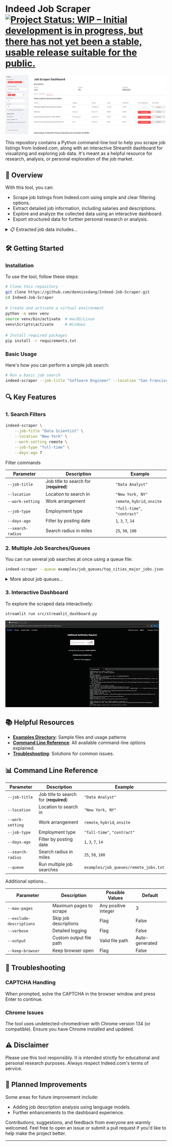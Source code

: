 # Indeed Job Scraper [![Project Status: WIP – Initial development is in progress, but there has not yet been a stable, usable release suitable for the public.](https://www.repostatus.org/badges/latest/wip.svg)](https://www.repostatus.org/#wip)

![Indeed Job Scraper Dashboard](images/dashboard-cover.jpg)

This repository contains a Python command-line tool to help you scrape job listings from Indeed.com, along with an interactive Streamlit dashboard for visualizing and exploring job data. It's meant as a helpful resource for research, analysis, or personal exploration of the job market.

## 📖 Overview

With this tool, you can:

- Scrape job listings from Indeed.com using simple and clear filtering options.
- Extract detailed job information, including salaries and descriptions.
- Explore and analyze the collected data using an interactive dashboard.
- Export structured data for further personal research or analysis.

<details>
<summary>📋 Extracted job data includes...</summary>

- Job titles, companies, locations, and contact information (when available).
- Salary information (normalized to annual equivalents for easier comparison).
- Work settings, such as remote, hybrid, or onsite.
- Job types such as full-time, part-time, or contract.
- Full job descriptions and posting dates.
- Direct links to original job postings.

</details>

## 🛠️ Getting Started

### Installation

To use the tool, follow these steps:

```bash
# Clone this repository
git clone https://github.com/dennisvdang/Indeed-Job-Scraper.git
cd Indeed-Job-Scraper

# Create and activate a virtual environment
python -m venv venv
source venv/bin/activate  # macOS/Linux
venv\Scripts\activate     # Windows

# Install required packages
pip install -r requirements.txt
```

### Basic Usage

Here's how you can perform a simple job search:

```bash
# Run a basic job search
indeed-scraper --job-title "Software Engineer" --location "San Francisco, CA"
```

## 🔍 Key Features

### 1. Search Filters

```bash
indeed-scraper \
    --job-title "Data Scientist" \
    --location "New York" \
    --work-setting remote \
    --job-type "full-time" \
    --days-ago 7
```

<summary>Filter commands</summary>

| Parameter | Description | Example |
|-----------|-------------|---------|
| `--job-title` | Job title to search for (**required**) | `"Data Analyst"` |
| `--location` | Location to search in | `"New York, NY"` |
| `--work-setting` | Work arrangement | `remote`, `hybrid`, `onsite` |
| `--job-type` | Employment type | `"full-time"`, `"contract"` |
| `--days-ago` | Filter by posting date | `1`, `3`, `7`, `14` |
| `--search-radius` | Search radius in miles | `25`, `50`, `100` |

### 2. Multiple Job Searches/Queues

You can run several job searches at once using a queue file:

```bash
indeed-scraper --queue examples/job_queues/top_cities_major_jobs.json
```

<details>

<summary>More about job queues...</summary>

You can create your own text or JSON queue files to automate multiple searches. Check the [`examples/job_queues/`](examples/job_queues/) directory for examples and [`examples/templates/`](examples/templates/) for templates you can customize.

</details>

### 3. Interactive Dashboard

To explore the scraped data interactively:

```bash
streamlit run src/streamlit_dashboard.py
```

![Demo Gif](images/demo.gif)

## 📚 Helpful Resources

- **[Examples Directory](examples/)**: Sample files and usage patterns
- **[Command Line Reference](#command-line-reference)**: All available command-line options explained.
- **[Troubleshooting](#troubleshooting)**: Solutions for common issues.

## 📊 Command Line Reference

| Parameter | Description | Example |
|-----------|-------------|---------|
| `--job-title` | Job title to search for (**required**) | `"Data Analyst"` |
| `--location` | Location to search in | `"New York, NY"` |
| `--work-setting` | Work arrangement | `remote`, `hybrid`, `onsite` |
| `--job-type` | Employment type | `"full-time"`, `"contract"` |
| `--days-ago` | Filter by posting date | `1`, `3`, `7`, `14` |
| `--search-radius` | Search radius in miles | `25`, `50`, `100` |
| `--queue` | Run multiple job searches | `examples/job_queues/remote_jobs.txt` |

<summary>Additional options...</summary>

| Parameter | Description | Possible Values | Default |
|-----------|-------------|-----------------|---------|
| `--max-pages` | Maximum pages to scrape | Any positive integer | 3 |
| `--exclude-descriptions` | Skip job descriptions | Flag | False |
| `--verbose` | Detailed logging | Flag | False |
| `--output` | Custom output file path | Valid file path | Auto-generated |
| `--keep-browser` | Keep browser open | Flag | False |

## 🔧 Troubleshooting

### CAPTCHA Handling

When prompted, solve the CAPTCHA in the browser window and press Enter to continue.

### Chrome Issues

The tool uses undetected-chromedriver with Chrome version 134 (or compatible). Ensure you have Chrome installed and updated.

## ⚠️ Disclaimer

Please use this tool responsibly. It is intended strictly for educational and personal research purposes. Always respect Indeed.com's terms of service.

## 🌱 Planned Improvements

Some areas for future improvement include:

- Adding job description analysis using language models.
- Further enhancements to the dashboard experience.

Contributions, suggestions, and feedback from everyone are warmly welcomed. Feel free to open an issue or submit a pull request if you'd like to help make the project better.

---
